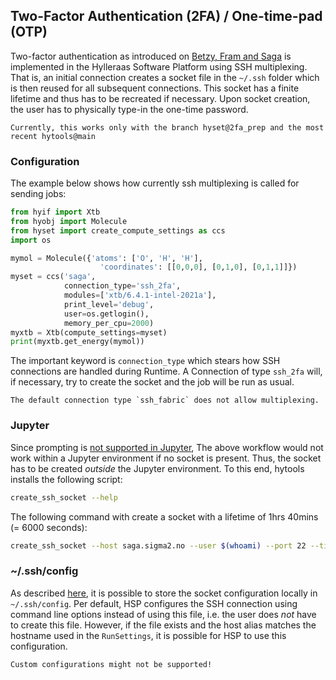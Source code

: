 
## Two-Factor Authentication (2FA) /  One-time-pad (OTP)

Two-factor authentication as introduced on [Betzy, Fram and Saga](https://documentation.sigma2.no/getting_help/two_factor_authentication.html) is implemented in the Hylleraas Software Platform using SSH multiplexing. That is, an initial connection creates a socket file in the `~/.ssh` folder which is then reused for all subsequent connections. This socket has a finite lifetime and thus has to be recreated if necessary. Upon socket creation, the user has to physically type-in the one-time password.

```{warning}
Currently, this works only with the branch hyset@2fa_prep and the most recent hytools@main
```

### Configuration

The example below shows how currently ssh multiplexing is called for sending jobs:
```python
from hyif import Xtb
from hyobj import Molecule
from hyset import create_compute_settings as ccs
import os

mymol = Molecule({'atoms': ['O', 'H', 'H'],
                    'coordinates': [[0,0,0], [0,1,0], [0,1,1]]})
myset = ccs('saga',
            connection_type='ssh_2fa',
            modules=['xtb/6.4.1-intel-2021a'],
            print_level='debug',
            user=os.getlogin(),
            memory_per_cpu=2000)
myxtb = Xtb(compute_settings=myset)
print(myxtb.get_energy(mymol))
```

The important keyword is `connection_type` which stears how SSH connections are handled during Runtime. A Connection of type `ssh_2fa` will, if necessary, try to create the socket and the job will be run as usual.


```{note}
The default connection type `ssh_fabric` does not allow multiplexing.
```

### Jupyter

Since prompting is [not supported in Jupyter](https://github.com/jupyterlab/jupyterlab/issues/14041), The above workflow would not work within a Jupyter environment if no socket is present.
Thus, the socket has to be created *outside* the Jupyter environment. To this end, hytools installs the following script:
```bash
create_ssh_socket --help
```

The following command with create a socket with a lifetime of 1hrs 40mins (= 6000 seconds):

```bash
create_ssh_socket --host saga.sigma2.no --user $(whoami) --port 22 --timeout 6000
```


### ~/.ssh/config

As described [here](https://documentation.sigma2.no/getting_help/two_factor_authentication.html), it is possible to store the socket configuration locally in `~/.ssh/config`.
Per default, HSP configures the SSH connection using command line options instead of using this file, i.e. the user does *not* have to create this file. However, if the file exists and the host alias matches the hostname used in the `RunSettings`, it is possible for HSP to use this configuration.

```{note}
Custom configurations might not be supported!
```


<!-- ```{seealso}
See Add a link to your repository for more information.
``` -->
